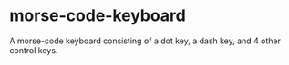 # morse-code-keyboard
A morse-code keyboard consisting of a dot key, a dash key, and 4 other control keys.
